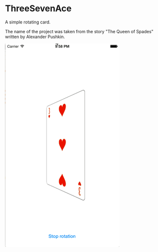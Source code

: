 ThreeSevenAce
=============

A simple rotating card. 

The name of the project was taken from the story "The Queen of Spades" written by Alexander Pushkin.

![Alt text](https://github.com/NSSimpleApps/ThreeSevenAce/blob/master/ThreeSevenAce/ThreeSevenAce.gif?raw=true)
